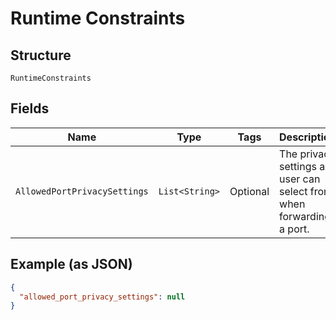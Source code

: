 
# Runtime Constraints

## Structure

`RuntimeConstraints`

## Fields

| Name | Type | Tags | Description | Getter | Setter |
|  --- | --- | --- | --- | --- | --- |
| `AllowedPortPrivacySettings` | `List<String>` | Optional | The privacy settings a user can select from when forwarding a port. | List<String> getAllowedPortPrivacySettings() | setAllowedPortPrivacySettings(List<String> allowedPortPrivacySettings) |

## Example (as JSON)

```json
{
  "allowed_port_privacy_settings": null
}
```

